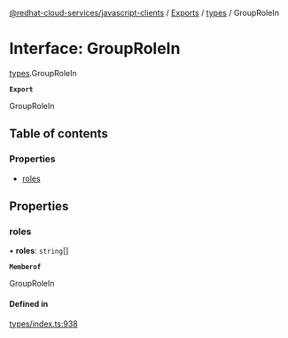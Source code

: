 [@redhat-cloud-services/javascript-clients](../README.md) / [Exports](../modules.md) / [types](../modules/types.md) / GroupRoleIn

# Interface: GroupRoleIn

[types](../modules/types.md).GroupRoleIn

**`Export`**

GroupRoleIn

## Table of contents

### Properties

- [roles](types.GroupRoleIn.md#roles)

## Properties

### roles

• **roles**: `string`[]

**`Memberof`**

GroupRoleIn

#### Defined in

[types/index.ts:938](https://github.com/RedHatInsights/javascript-clients/blob/main/packages/rbac/types/index.ts#L938)
